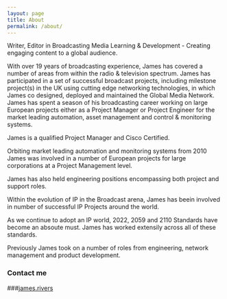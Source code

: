 ```yaml
---
layout: page
title: About
permalink: /about/
---
```


Writer, Editor in Broadcasting Media Learning & Development - Creating engaging content to a global audience.

With over 19 years of broadcasting experience, James has covered a number of areas from within the radio & television spectrum. James has participated in a set of successful broadcast projects, including milestone project(s) in the UK using cutting edge networking technologies, in which James co designed, deployed and maintained the Global Media Network. James has spent a season of his broadcasting career working on large European projects either as a Project Manager or Project Engineer for the market leading automation, asset management and control & monitoring systems.

James is a qualified Project Manager and Cisco Certified.


Orbiting market leading automation and monitoring systems from 2010 James was involved in a number of European projects for large corporations at a Project Management level.

James has also held engineering positions encompassing both project and support roles.

Within the evolution of IP in the Broadcast arena, James has beein involved in number of successful IP Projects around the world.

As we continue to adopt an IP world, 2022, 2059 and 2110 Standards have become an absoute must. James has worked extensily across all of these standards.

Previously James took on a number of roles from engineering, network management and product development.




### Contact me

###[james.rivers](mailto:james.rivers@outlook.com)
